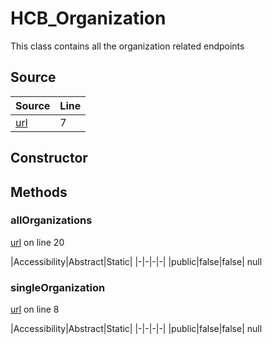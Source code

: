 # HCB_Organization

This class contains all the organization related endpoints
## Source
|Source|Line|
|-|-|
|[url](https://github.com/devramsean0/hcb.js/blob/0d99048/src/api_endpoints/organization.ts#L7)|7|
## Constructor
## Methods
### allOrganizations
[url](https://github.com/devramsean0/hcb.js/blob/0d99048/src/api_endpoints/organization.ts#L20) on line 20  

|Accessibility|Abstract|Static|
|-|-|-|-|
|public|false|false|
null

### singleOrganization
[url](https://github.com/devramsean0/hcb.js/blob/0d99048/src/api_endpoints/organization.ts#L8) on line 8  

|Accessibility|Abstract|Static|
|-|-|-|-|
|public|false|false|
null
